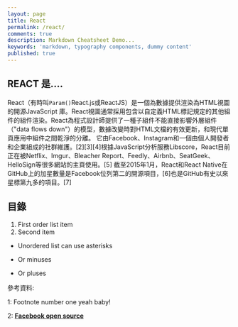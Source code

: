 ```yaml
---
layout: page
title: React
permalink: /react/
comments: true
description: Markdown Cheatsheet Demo...
keywords: 'markdown, typography components, dummy content'
published: true
---
```


## REACT 是....

React（有時叫`Param()`React.js或ReactJS）是一個為數據提供渲染為HTML視圖的開源JavaScript 庫。React視圖通常採用包含以自定義HTML標記規定的其他組件的組件渲染。React為程式設計師提供了一種子組件不能直接影響外層組件（"data flows down"）的模型，數據改變時對HTML文檔的有效更新，和現代單頁應用中組件之間乾淨的分離。
它由Facebook、Instagram和一個由個人開發者和企業組成的社群維護。[2][3][4]根據JavaScript分析服務Libscore，React目前正在被Netflix、Imgur、Bleacher Report、Feedly、Airbnb、SeatGeek、HelloSign等很多網站的主頁使用。[5]
截至2015年1月，React和React Native在GitHub上的加星數量是Facebook位列第二的開源項目，[6]也是GitHub有史以來星標第九多的項目。[7]

<div class="divider"></div>

## 目錄

1. First order list item
2. Second item

* Unordered list can use asterisks
- Or minuses
+ Or pluses

<div class="divider"></div>

參考資料:

1: Footnote number one yeah baby!

2: [**Facebook open source**](https://facebook.github.io/react/)
